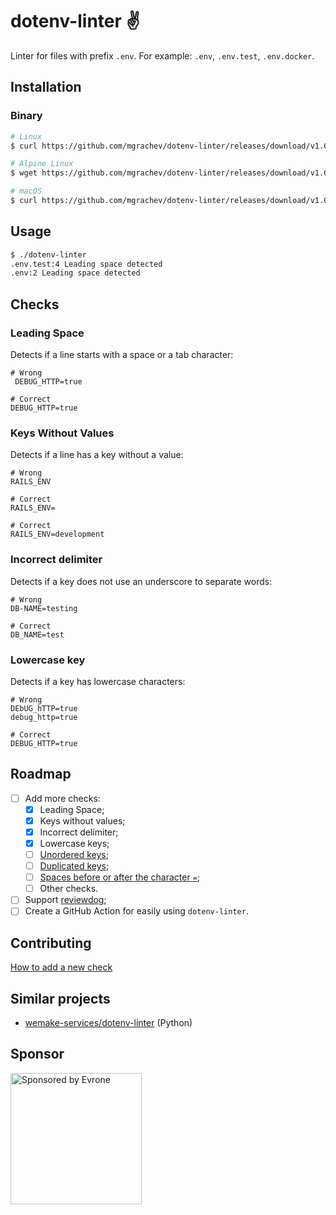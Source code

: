 # dotenv-linter ✌️

Linter for files with prefix `.env`. For example: `.env`, `.env.test`, `.env.docker`.

## Installation

### Binary

```bash
# Linux
$ curl https://github.com/mgrachev/dotenv-linter/releases/download/v1.0.0/dotenv-linter-v1.0.0-linux-x86_64.tar.gz -sSfL | tar -xzf - 

# Alpine Linux
$ wget https://github.com/mgrachev/dotenv-linter/releases/download/v1.0.0/dotenv-linter-v1.0.0-alpine-x86_64.tar.gz -O - -q | tar -xzf -

# macOS
$ curl https://github.com/mgrachev/dotenv-linter/releases/download/v1.0.0/dotenv-linter-v1.0.0-darwin-x86_64.tar.gz -sSfL | tar -xzf -
```

## Usage

```bash
$ ./dotenv-linter
.env.test:4 Leading space detected
.env:2 Leading space detected
```

## Checks

### Leading Space

Detects if a line starts with a space or a tab character:
```env
# Wrong
 DEBUG_HTTP=true

# Correct
DEBUG_HTTP=true
```

### Keys Without Values

Detects if a line has a key without a value:
```env
# Wrong
RAILS_ENV

# Correct
RAILS_ENV=

# Correct
RAILS_ENV=development
```

### Incorrect delimiter

Detects if a key does not use an underscore to separate words:
```env
# Wrong
DB-NAME=testing

# Correct
DB_NAME=test
```

### Lowercase key

Detects if a key has lowercase characters:

```env
# Wrong
DEbUG_hTTP=true
debug_http=true

# Correct
DEBUG_HTTP=true
```

## Roadmap
- [ ] Add more checks:
  - [x] Leading Space;
  - [x] Keys without values;
  - [x] Incorrect delimiter;
  - [x] Lowercase keys;
  - [ ] [Unordered keys](https://github.com/mgrachev/dotenv-linter/issues/4);
  - [ ] [Duplicated keys](https://github.com/mgrachev/dotenv-linter/issues/5);
  - [ ] [Spaces before or after the character `=`](https://github.com/mgrachev/dotenv-linter/issues/9);
  - [ ] Other checks.
- [ ] Support [reviewdog](https://github.com/reviewdog/reviewdog);
- [ ] Create a GitHub Action for easily using `dotenv-linter`.

## Contributing

[How to add a new check](/CONTRIBUTING.md#how-to-add-a-new-check)

## Similar projects
* [wemake-services/dotenv-linter](https://github.com/wemake-services/dotenv-linter) (Python)

## Sponsor

<p>
  <a href="https://evrone.com/?utm_source=dotenv-linter">
    <img src="https://www.mgrachev.com/assets/static/evrone-sponsored-300.png"
      alt="Sponsored by Evrone" width="210">
  </a>
</p>

